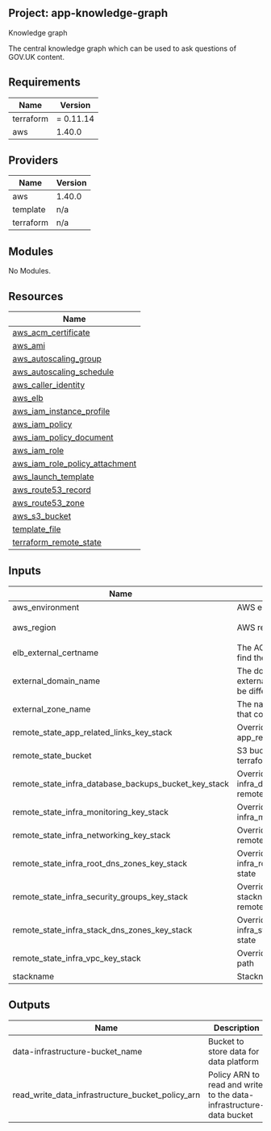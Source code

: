 ## Project: app-knowledge-graph

Knowledge graph

The central knowledge graph which can be used to ask questions of GOV.UK content.

## Requirements

| Name | Version |
|------|---------|
| terraform | = 0.11.14 |
| aws | 1.40.0 |

## Providers

| Name | Version |
|------|---------|
| aws | 1.40.0 |
| template | n/a |
| terraform | n/a |

## Modules

No Modules.

## Resources

| Name |
|------|
| [aws_acm_certificate](https://registry.terraform.io/providers/hashicorp/aws/1.40.0/docs/data-sources/acm_certificate) |
| [aws_ami](https://registry.terraform.io/providers/hashicorp/aws/1.40.0/docs/data-sources/ami) |
| [aws_autoscaling_group](https://registry.terraform.io/providers/hashicorp/aws/1.40.0/docs/resources/autoscaling_group) |
| [aws_autoscaling_schedule](https://registry.terraform.io/providers/hashicorp/aws/1.40.0/docs/resources/autoscaling_schedule) |
| [aws_caller_identity](https://registry.terraform.io/providers/hashicorp/aws/1.40.0/docs/data-sources/caller_identity) |
| [aws_elb](https://registry.terraform.io/providers/hashicorp/aws/1.40.0/docs/resources/elb) |
| [aws_iam_instance_profile](https://registry.terraform.io/providers/hashicorp/aws/1.40.0/docs/resources/iam_instance_profile) |
| [aws_iam_policy](https://registry.terraform.io/providers/hashicorp/aws/1.40.0/docs/resources/iam_policy) |
| [aws_iam_policy_document](https://registry.terraform.io/providers/hashicorp/aws/1.40.0/docs/data-sources/iam_policy_document) |
| [aws_iam_role](https://registry.terraform.io/providers/hashicorp/aws/1.40.0/docs/resources/iam_role) |
| [aws_iam_role_policy_attachment](https://registry.terraform.io/providers/hashicorp/aws/1.40.0/docs/resources/iam_role_policy_attachment) |
| [aws_launch_template](https://registry.terraform.io/providers/hashicorp/aws/1.40.0/docs/resources/launch_template) |
| [aws_route53_record](https://registry.terraform.io/providers/hashicorp/aws/1.40.0/docs/resources/route53_record) |
| [aws_route53_zone](https://registry.terraform.io/providers/hashicorp/aws/1.40.0/docs/data-sources/route53_zone) |
| [aws_s3_bucket](https://registry.terraform.io/providers/hashicorp/aws/1.40.0/docs/resources/s3_bucket) |
| [template_file](https://registry.terraform.io/providers/hashicorp/template/latest/docs/data-sources/file) |
| [terraform_remote_state](https://registry.terraform.io/providers/hashicorp/terraform/latest/docs/data-sources/remote_state) |

## Inputs

| Name | Description | Type | Default | Required |
|------|-------------|------|---------|:--------:|
| aws\_environment | AWS environment | `string` | n/a | yes |
| aws\_region | AWS region | `string` | `"eu-west-1"` | no |
| elb\_external\_certname | The ACM cert domain name to find the ARN of | `string` | n/a | yes |
| external\_domain\_name | The domain name of the external DNS records, it could be different from the zone name | `string` | n/a | yes |
| external\_zone\_name | The name of the Route53 zone that contains external records | `string` | n/a | yes |
| remote\_state\_app\_related\_links\_key\_stack | Override stackname path to app\_related\_links remote state | `string` | `""` | no |
| remote\_state\_bucket | S3 bucket we store our terraform state in | `string` | n/a | yes |
| remote\_state\_infra\_database\_backups\_bucket\_key\_stack | Override stackname path to infra\_database\_backups\_bucket remote state | `string` | `""` | no |
| remote\_state\_infra\_monitoring\_key\_stack | Override stackname path to infra\_monitoring remote state | `string` | `""` | no |
| remote\_state\_infra\_networking\_key\_stack | Override infra\_networking remote state path | `string` | `""` | no |
| remote\_state\_infra\_root\_dns\_zones\_key\_stack | Override stackname path to infra\_root\_dns\_zones remote state | `string` | `""` | no |
| remote\_state\_infra\_security\_groups\_key\_stack | Override infra\_security\_groups stackname path to infra\_vpc remote state | `string` | `""` | no |
| remote\_state\_infra\_stack\_dns\_zones\_key\_stack | Override stackname path to infra\_stack\_dns\_zones remote state | `string` | `""` | no |
| remote\_state\_infra\_vpc\_key\_stack | Override infra\_vpc remote state path | `string` | `""` | no |
| stackname | Stackname | `string` | n/a | yes |

## Outputs

| Name | Description |
|------|-------------|
| data-infrastructure-bucket\_name | Bucket to store data for data platform |
| read\_write\_data\_infrastructure\_bucket\_policy\_arn | Policy ARN to read and write to the data-infrastructure-data bucket |
